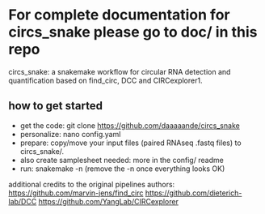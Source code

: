 #  For complete documentation for circs_snake please go to doc/ in this repo
circs_snake: a snakemake workflow for circular RNA detection and quantification based on find_circ, DCC and CIRCexplorer1.

## how to get started

- get the code: git clone https://github.com/daaaaande/circs_snake
- personalize: nano config.yaml
- prepare: copy/move your input files (paired RNAseq .fastq files) to circs_snake/.
- also create samplesheet needed: more in the config/ readme
- run: snakemake -n (remove the -n once everything looks OK)


additional credits to the original pipelines authors:
https://github.com/marvin-jens/find_circ
https://github.com/dieterich-lab/DCC
https://github.com/YangLab/CIRCexplorer
